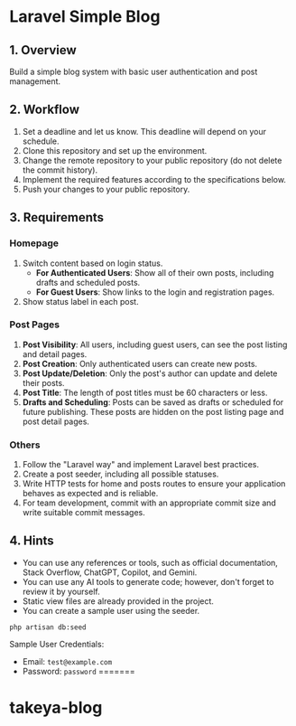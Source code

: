 # Laravel Simple Blog

## 1. Overview

Build a simple blog system with basic user authentication and post management.

## 2. Workflow

1. Set a deadline and let us know. This deadline will depend on your schedule.
2. Clone this repository and set up the environment.
3. Change the remote repository to your public repository (do not delete the commit history).
4. Implement the required features according to the specifications below.
5. Push your changes to your public repository.

## 3. Requirements

### Homepage

1. Switch content based on login status.
    - **For Authenticated Users**: Show all of their own posts, including drafts and scheduled posts.
    - **For Guest Users**: Show links to the login and registration pages.
2. Show status label in each post.

### Post Pages

1. **Post Visibility**: All users, including guest users, can see the post listing and detail pages.
2. **Post Creation**: Only authenticated users can create new posts.
3. **Post Update/Deletion**: Only the post's author can update and delete their posts.
4. **Post Title**: The length of post titles must be 60 characters or less.
5. **Drafts and Scheduling**: Posts can be saved as drafts or scheduled for future publishing. These posts are hidden on the post listing page and post detail pages.

### Others

1. Follow the "Laravel way" and implement Laravel best practices.
2. Create a post seeder, including all possible statuses.
3. Write HTTP tests for home and posts routes to ensure your application behaves as expected and is reliable.
4. For team development, commit with an appropriate commit size and write suitable commit messages.

## 4. Hints
- You can use any references or tools, such as official documentation, Stack Overflow, ChatGPT, Copilot, and Gemini.
- You can use any AI tools to generate code; however, don't forget to review it by yourself.
- Static view files are already provided in the project.
- You can create a sample user using the seeder.

```
php artisan db:seed
```

Sample User Credentials:

-   Email: `test@example.com`
-   Password: `password`
=======
# takeya-blog
